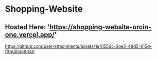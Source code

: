 # Shopping-Website
## Hosted Here: 'https://shopping-website-orcin-one.vercel.app/'


https://github.com/user-attachments/assets/1a41556c-3be5-48d5-815d-ff0e40d59040

